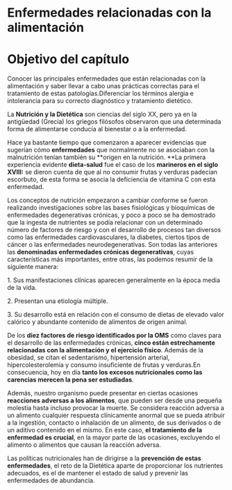 # Enfermedades relacionadas con la alimentación

# Objetivo del capítulo

Conocer las principales enfermedades que están relacionadas con la alimentación y saber llevar a cabo unas prácticas correctas para el tratamiento de estas patologías.Diferenciar los términos alergia e intolerancia para su correcto diagnóstico y tratamiento dietético.

La **Nutrición y la Dietética** son ciencias del siglo XX, pero ya en la antigüedad (Grecia) los griegos filósofos observaron que una determinada forma de alimentarse conducía al bienestar o a la enfermedad.

Hace ya bastante tiempo que comenzaron a aparecer evidencias que sugerían cómo **enfermedades** que normalmente no se asociaban con la malnutrición tenían también su **origen en la nutrición. **La primera experiencia evidente **dieta-salud** fue el caso de los **marineros en el siglo XVIII:** se dieron cuenta de que al no consumir frutas y verduras padecían escorbuto, de esta forma se asocia la deficiencia de vitamina C con esta enfermedad.

Los conceptos de nutrición empezaron a cambiar conforme se fueron realizando investigaciones sobre las bases fisiológicas y bioquímicas de enfermedades degenerativas crónicas, y poco a poco se ha demostrado que la ingesta de nutrientes se podía relacionar con un determinado número de factores de riesgo y con el desarrollo de procesos tan diversos como las enfermedades cardiovasculares, la diabetes, ciertos tipos de cáncer o las enfermedades neurodegenerativas. Son todas las anteriores las **denominadas enfermedades crónicas degenerativas**, cuyas características más importantes, entre otras, las podemos resumir de la siguiente manera:

1\. Sus manifestaciones clínicas aparecen generalmente en la época media de la vida.

2\. Presentan una etiología múltiple.

3\. Su desarrollo está en relación con el consumo de dietas de elevado valor calórico y abundante contenido de alimentos de origen animal.

De los **diez factores de riesgo identificados por la OMS** como claves para el desarrollo de las enfermedades crónicas, **cinco están estrechamente relacionadas con la alimentación y el ejercicio físico**. Además de la obesidad, se citan el sedentarismo, hipertensión arterial, hipercolesterolemia y consumo insuficiente de frutas y verduras.En consecuencia, hoy en día **tanto los excesos nutricionales como las carencias merecen la pena ser estudiadas**.

Además, nuestro organismo puede presentar en ciertas ocasiones **reacciones adversas a los alimentos**, que pueden ser desde una pequeña molestia hasta incluso provocar la muerte. Se considera reacción adversa a un alimento cualquier respuesta clínicamente anormal que se pueda atribuir a la ingestión, contacto o inhalación de un alimento, de sus derivados o de un aditivo contenido en el mismo. En este caso, **el tratamiento de la enfermedad es crucial**, en la mayor parte de las ocasiones, excluyendo el alimento o alimentos que causan la reacción adversa.

Las políticas nutricionales han de dirigirse a la **prevención de estas enfermedades**, el reto de la Dietética aparte de proporcionar los nutrientes adecuados, es el de mantener el estado de salud y prevenir las enfermedades de abundancia.